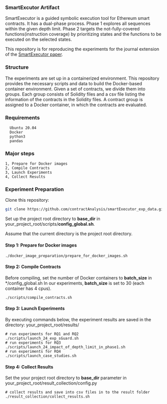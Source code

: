
### SmartExcutor Artifact
SmartExecutor is a guided symbolic execution tool for Ethereum smart contracts. It has a dual-phase process. Phase 1 explores all sequences within the given depth limit. Phase 2 targets the not-fully-covered functions(instruction coverage) by prioritizing states and the functions to be executed on the selected states. 

This repository is for reproducing the experiments for the journal extension of the [SmartExecutor paper](https://ieeexplore.ieee.org/document/10316942).


### Structure
The experiments are set up in a containerized environment. This repository provides the necessary scripts and data to build the Docker-based container environment. Given a set of contracts, we divide them into groups. Each group consists of Solidity files and a csv file listing the information of the contracts in the Solidity files. A contract group is assigned to a Docker container, in which the contracts are evaluated. 



### Requirements
      Ubuntu 20.04
      Docker
      python3
      pandas

### Major steps
    1, Prepare for Docker images
    2, Compile Contracts 
    3, Launch Experiments
    4, Collect Results

### Experiment Preparation
Clone this repository:
```bash
git clone https://github.com/contractAnalysis/smartExecutor_exp_data.git
```
Set up the project root directory to **base_dir** in your_project_root/scripts/**config_global.sh**.

Assume that the current directory is the project root directory.   


#### Step 1: Prepare for Docker images
```shell
./docker_image_preparation/prepare_for_docker_images.sh
```
#### Step 2: Compile Contracts 
Before compiling, set the number of Docker containers to **batch_size** in */config_global.sh
In our experiments, **batch_size** is set to 30 (each container has 4 cpus).

```shell
./scripts/compile_contracts.sh
```

#### Step 3: Launch Experiments
By executing commands below, the experiment results are saved in the directory: your_project_root/results/
```shell
# run experiments for RQ1 and RQ2
./scripts/launch_24_exp_sGuard.sh
# run experiments for RQ3
./scripts/launch_24_impact_of_depth_limit_in_phase1.sh
# run experiments for RQ4
./scripts/launch_case_studies.sh

```

#### Step 4: Collect Results
Set the your project root directory to **base_dir** parameter in your_project_root/result_collection/config.py

```shell
# collect results and save into csv files in to the result folder
./result_collection/collect_results.sh

```

